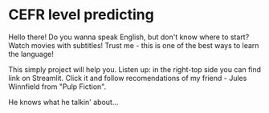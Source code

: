 # CEFR level predicting

Hello there! Do you wanna speak English, but don't know where to start? Watch movies with subtitles! Trust me - this is one of the best ways to learn the language!

This simply project will help you. Listen up: in the right-top side you can find link on Streamlit. Click it and follow recomendations of my friend - Jules Winnfield from "Pulp Fiction".

He knows what he talkin' about...
